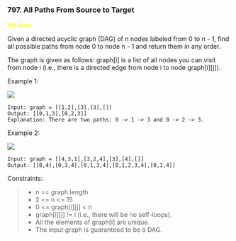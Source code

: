 ### 797. All Paths From Source to Target

<span style="color:yellow">Medium</span>

Given a directed acyclic graph (DAG) of n nodes labeled from 0 to n - 1, find all possible paths from node 0 to node n - 1 and return them in any order.

The graph is given as follows: graph[i] is a list of all nodes you can visit from node i (i.e., there is a directed edge from node i to node graph[i][j]).


Example 1:

![](https://assets.leetcode.com/uploads/2020/09/28/all_1.jpg)

    Input: graph = [[1,2],[3],[3],[]]
    Output: [[0,1,3],[0,2,3]]
    Explanation: There are two paths: 0 -> 1 -> 3 and 0 -> 2 -> 3.

Example 2:

![](https://assets.leetcode.com/uploads/2020/09/28/all_2.jpg)

    Input: graph = [[4,3,1],[3,2,4],[3],[4],[]]
    Output: [[0,4],[0,3,4],[0,1,3,4],[0,1,2,3,4],[0,1,4]]


Constraints:

> - n == graph.length
> - 2 <= n <= 15
> - 0 <= graph\[i]\[j] < n
> - graph\[i]\[j] != i (i.e., there will be no self-loops).
> - All the elements of graph\[i] are unique.
> - The input graph is guaranteed to be a DAG.

